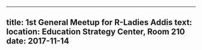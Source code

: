 
---
title: 1st General Meetup for R-Ladies Addis
text: 
location: Education Strategy Center, Room 210
date: 2017-11-14
---
